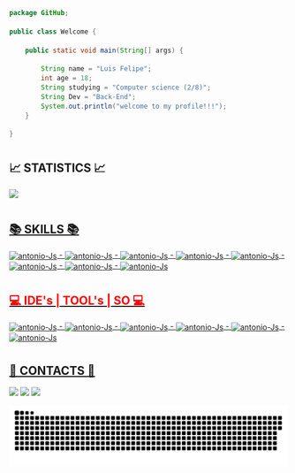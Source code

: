 
```java
package GitHub;

public class Welcome {

    public static void main(String[] args) {

        String name = "Luis Felipe";
        int age = 18;
        String studying = "Computer science (2/8)";
        String Dev = "Back-End";
        System.out.println("welcome to my profile!!!");
    }

}

```

#
 
 <h2><b>📈 STATISTICS 📈</b></h2>
  
  <div>
  <a href="https://github.com/luisfelipe03">
  <img height="180em" src="https://github-readme-stats.vercel.app/api?username=luisfelipe03&show_icons=true&theme=dark&include_all_commits=true&count_private=true"/>
  
</div>
  
  #
  
  <div>

 <h2><b>📚 SKILLS 📚</b></h2>

  <img align="center" alt="antonio-Js" height="40" width="40" src="https://cdn.jsdelivr.net/gh/devicons/devicon/icons/java/java-original.svg"> -
  <img align="center" alt="antonio-Js" height="40" width="40" src="https://cdn.jsdelivr.net/gh/devicons/devicon/icons/spring/spring-original.svg"> -
  <img align="center" alt="antonio-Js" height="40" width="40" src="https://cdn.jsdelivr.net/gh/devicons/devicon/icons/python/python-original.svg"> -
  <img align="center" alt="antonio-Js" height="40" width="40" src="https://cdn.jsdelivr.net/gh/devicons/devicon/icons/html5/html5-original.svg"> -
  <img align="center" alt="antonio-Js" height="40" width="40" src="https://cdn.jsdelivr.net/gh/devicons/devicon/icons/css3/css3-original.svg"> -
  <img align="center" alt="antonio-Js" height="40" width="40" src="https://cdn.jsdelivr.net/gh/devicons/devicon/icons/typescript/typescript-original.svg"> -
  <img align="center" alt="antonio-Js" height="40" width="40" src="https://cdn.jsdelivr.net/gh/devicons/devicon/icons/postgresql/postgresql-original.svg"> -
  <img align="center" alt="antonio-Js" height="40" width="40" src="https://cdn.jsdelivr.net/gh/devicons/devicon/icons/mysql/mysql-original.svg">
  

</div>
	
  #
	
  <h2 style="color:red" ><b>💻 IDE's | TOOL's | SO 💻 </b></h2>
  <img align="center" alt="antonio-Js" height="40" width="40" src="https://user-images.githubusercontent.com/11943860/46922575-7017cf80-cfe1-11e8-845a-0cd198fb546c.png"> -
  <img align="center" alt="antonio-Js" height="40" width="40" src="https://resources.jetbrains.com/storage/products/pycharm/img/meta/pycharm_logo_300x300.png"> -
  <img align="center" alt="antonio-Js" height="40" width="40" src="https://upload.wikimedia.org/wikipedia/commons/thumb/2/2d/Visual_Studio_Code_1.18_icon.svg/1200px-Visual_Studio_Code_1.18_icon.svg.png"> -
  <img align="center" alt="antonio-Js" height="40" width="40" src="https://cdn.jsdelivr.net/gh/devicons/devicon/icons/git/git-original.svg"> -
  <img align="center" alt="antonio-Js" height="40" width="40" src="https://cdn.jsdelivr.net/gh/devicons/devicon/icons/windows8/windows8-original.svg"> -
  <img align="center" alt="antonio-Js" height="40" width="40" src="https://cdn.jsdelivr.net/gh/devicons/devicon/icons/android/android-original.svg">
	

  # 
  <h2><b>📲 CONTACTS 📲</b></h2>
  <a href="https://www.linkedin.com/in/luis-felipe-contrate/" target="_blank"><img src="https://img.shields.io/badge/-LinkedIn-%230077B5?style=for-the-badge&logo=linkedin&logoColor=white" target="_black"></a>
  <a href = "mailto: llipeandrade34@gmail.com"><img src="https://img.shields.io/badge/-Gmail-%23333?style=for-the-badge&logo=gmail&logoColor=white" target="_black"></a>
  <a href="https://www.instagram.com/luis_felipe36/" target="_blank"><img src="https://img.shields.io/badge/-Instagram-%23E4405F?style=for-the-badge&logo=instagram&logoColor=white" target="_black"></a>
  
  
   ![Snake animation](https://github.com/luisfelipe03/luisfelipe03/blob/output/github-contribution-grid-snake.svg)


  
